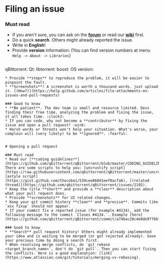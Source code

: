 ﻿# Filing an issue

### Must read
* If you aren't sure, you can ask on the [**forum**](http://forum.qbittorrent.org) or read our [**wiki**](http://wiki.qbittorrent.org) first.
* Do a quick **search**. Others might already reported the issue.
* Write in **English**!
* Provide **version** information: (You can find version numbers at menu `Help -> About -> Libraries`)
  ```
qBittorrent:
Qt:
libtorrent:
boost:
OS version:

  ```
* Provide **steps** to reproduce the problem, it will be easier to pinpoint the fault.
* **Screenshots**! A screenshot is worth a thousand words. just upload it. [(How?)](https://help.github.com/articles/file-attachments-on-issues-and-pull-requests)

### Good to know
* **Be patient**. The dev team is small and resource limited. Devs finding their free time, analyzing the problem and fixing the issue, it all takes time. :clock3:
* If you can code, why not become a **contributor** by fixing the issue and open a pull request? :wink:
* Harsh words or threats won't help your situation. What's worse, your complain will (very likely) to be **ignored**. :fearful:


# Opening a pull request

### Must read
* Read our [**coding guidelines**](https://github.com/qbittorrent/qBittorrent/blob/master/CODING_GUIDELINES.md). There are some scripts to help you: [uncrustify script](https://raw.githubusercontent.com/qbittorrent/qBittorrent/master/uncrustify.cfg), [astyle script](https://gist.github.com/Chocobo1/539cee860d1eef0acfa6), [(related thread)](https://github.com/qbittorrent/qBittorrent/issues/2192).
* Keep the title **short** and provide a **clear** description about what your pull request does.
* Provide **screenshots** for UI related changes.
* Keep your git commit history **clean** and **precise**. Commits like `xxx fixup` should not appear.
* If your commit fix a reported issue (for example #4134), add the following message to the commit `Closes #4134.`. Example [here](https://github.com/qbittorrent/qBittorrent/commit/a74bac20c4e8de9776bf9bb77fdc7526135d1988).

### Good to know
* **Search** pull request history! Others might already implemented your idea and is waiting to be merged (or got rejected already). Save your precious time by doing a search first.
* When resolving merge conflicts, do `git rebase <target_branch_name>`, don't do `git pull`. Then you can start fixing the conflicts. Here is a good explanation: [link](https://www.atlassian.com/git/tutorials/merging-vs-rebasing).
